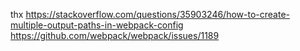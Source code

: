 thx https://stackoverflow.com/questions/35903246/how-to-create-multiple-output-paths-in-webpack-config
https://github.com/webpack/webpack/issues/1189